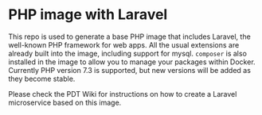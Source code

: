 # PHP image with Laravel

This repo is used to generate a base PHP image that includes Laravel, the well-known PHP framework
for web apps.  All the usual extensions are already built into the image, including support for mysql. `composer` is
also installed in the image to allow you to manage your packages within Docker.  Currently
PHP version 7.3 is supported, but new versions will be added as they become stable.


Please check the PDT Wiki for instructions on how to create a Laravel microservice based on this image.
